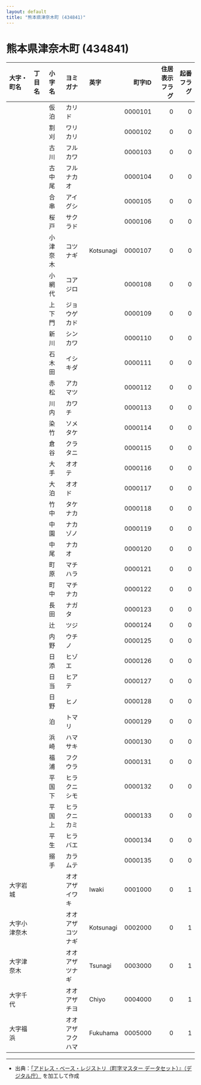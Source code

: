 ```yaml
---
layout: default
title: "熊本県津奈木町 (434841)"
---
```


# 熊本県津奈木町 (434841)

| 大字・町名 | 丁目名 | 小字名 | ヨミガナ | 英字 | 町字ID | 住居表示フラグ | 起番フラグ |
|:--------|:------|:------|:-----------------|:---------------------|--------:|----------:|--------:|
|  |  | 仮泊 | カリド |  | 0000101 | 0 | 0 |
|  |  | 割刈 | ワリカリ |  | 0000102 | 0 | 0 |
|  |  | 古川 | フルカワ |  | 0000103 | 0 | 0 |
|  |  | 古中尾 | フルナカオ |  | 0000104 | 0 | 0 |
|  |  | 合串 | アイグシ |  | 0000105 | 0 | 0 |
|  |  | 桜戸 | サクラド |  | 0000106 | 0 | 0 |
|  |  | 小津奈木 | コツナギ | Kotsunagi | 0000107 | 0 | 0 |
|  |  | 小網代 | コアジロ |  | 0000108 | 0 | 0 |
|  |  | 上下門 | ジョウゲカド |  | 0000109 | 0 | 0 |
|  |  | 新川 | シンカワ |  | 0000110 | 0 | 0 |
|  |  | 石木田 | イシキダ |  | 0000111 | 0 | 0 |
|  |  | 赤松 | アカマツ |  | 0000112 | 0 | 0 |
|  |  | 川内 | カワチ |  | 0000113 | 0 | 0 |
|  |  | 染竹 | ソメタケ |  | 0000114 | 0 | 0 |
|  |  | 倉谷 | クラタニ |  | 0000115 | 0 | 0 |
|  |  | 大手 | オオテ |  | 0000116 | 0 | 0 |
|  |  | 大泊 | オオド |  | 0000117 | 0 | 0 |
|  |  | 竹中 | タケナカ |  | 0000118 | 0 | 0 |
|  |  | 中園 | ナカゾノ |  | 0000119 | 0 | 0 |
|  |  | 中尾 | ナカオ |  | 0000120 | 0 | 0 |
|  |  | 町原 | マチハラ |  | 0000121 | 0 | 0 |
|  |  | 町中 | マチナカ |  | 0000122 | 0 | 0 |
|  |  | 長田 | ナガタ |  | 0000123 | 0 | 0 |
|  |  | 辻 | ツジ |  | 0000124 | 0 | 0 |
|  |  | 内野 | ウチノ |  | 0000125 | 0 | 0 |
|  |  | 日添 | ヒゾエ |  | 0000126 | 0 | 0 |
|  |  | 日当 | ヒアテ |  | 0000127 | 0 | 0 |
|  |  | 日野 | ヒノ |  | 0000128 | 0 | 0 |
|  |  | 泊 | トマリ |  | 0000129 | 0 | 0 |
|  |  | 浜崎 | ハマサキ |  | 0000130 | 0 | 0 |
|  |  | 福浦 | フクウラ |  | 0000131 | 0 | 0 |
|  |  | 平国下 | ヒラクニシモ |  | 0000132 | 0 | 0 |
|  |  | 平国上 | ヒラクニカミ |  | 0000133 | 0 | 0 |
|  |  | 平生 | ヒラバエ |  | 0000134 | 0 | 0 |
|  |  | 搦手 | カラムテ |  | 0000135 | 0 | 0 |
| 大字岩城 |  |  | オオアザイワキ | Iwaki | 0001000 | 0 | 1 |
| 大字小津奈木 |  |  | オオアザコツナギ | Kotsunagi | 0002000 | 0 | 1 |
| 大字津奈木 |  |  | オオアザツナギ | Tsunagi | 0003000 | 0 | 1 |
| 大字千代 |  |  | オオアザチヨ | Chiyo | 0004000 | 0 | 1 |
| 大字福浜 |  |  | オオアザフクハマ | Fukuhama | 0005000 | 0 | 1 |

---

- 出典：[「アドレス・ベース・レジストリ（町字マスター データセット）』（デジタル庁）](https://www.digital.go.jp/policies/base_registry_address/) を加工して作成